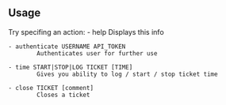 
## Usage

Try specifing an action:
	- help
			Displays this info

	- authenticate USERNAME API_TOKEN
			Authenticates user for further use

	- time START|STOP|LOG TICKET [TIME]
			Gives you ability to log / start / stop ticket time 

	- close TICKET [comment]
			Closes a ticket